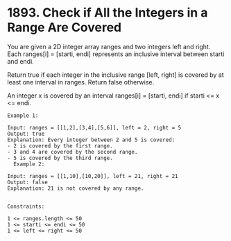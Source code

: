 # 1893. Check if All the Integers in a Range Are Covered

You are given a 2D integer array ranges and two integers left and right. Each ranges[i] = [starti, endi] represents an inclusive interval between starti and endi.

Return true if each integer in the inclusive range [left, right] is covered by at least one interval in ranges. Return false otherwise.

An integer x is covered by an interval ranges[i] = [starti, endi] if starti <= x <= endi.

```
Example 1:

Input: ranges = [[1,2],[3,4],[5,6]], left = 2, right = 5
Output: true
Explanation: Every integer between 2 and 5 is covered:
- 2 is covered by the first range.
- 3 and 4 are covered by the second range.
- 5 is covered by the third range.
  Example 2:

Input: ranges = [[1,10],[10,20]], left = 21, right = 21
Output: false
Explanation: 21 is not covered by any range.


Constraints:

1 <= ranges.length <= 50
1 <= starti <= endi <= 50
1 <= left <= right <= 50
```